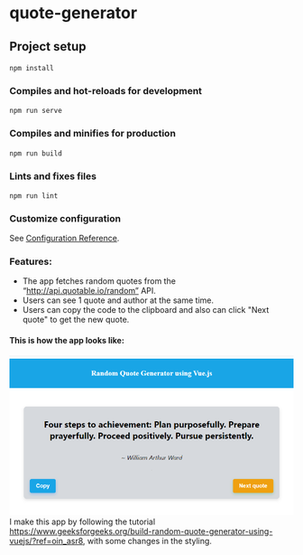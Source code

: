 # quote-generator

## Project setup
```
npm install
```

### Compiles and hot-reloads for development
```
npm run serve
```

### Compiles and minifies for production
```
npm run build
```

### Lints and fixes files
```
npm run lint
```

### Customize configuration
See [Configuration Reference](https://cli.vuejs.org/config/).

### Features: 
- The app fetches random quotes from the “http://api.quotable.io/random” API.
- Users can see 1 quote and author at the same time.
- Users can copy the code to the clipboard and also can click "Next quote" to get the new quote.
#### This is how the app looks like:
![Quote generator](https://github.com/Nguyen-Thi-HuyenK/VueJs-Projects/blob/main/quote-generator/src/assets/Screenshot%202024-10-02%20105846.png)
<br>
I make this app by following the tutorial https://www.geeksforgeeks.org/build-random-quote-generator-using-vuejs/?ref=oin_asr8, with some changes in the styling.
